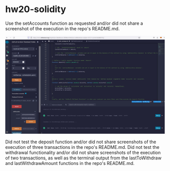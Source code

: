 # hw20-solidity

Use the setAccounts function as requested and/or did not share a screenshot of the execution in the repo's README.md.

![setAccounts](./ExecutionResult/SetAccount.jpg)

Did not test the deposit function and/or did not share screenshots of the execution of three transactions in the repo's README.md.
Did not test the withdrawal functionality and/or did not share screenshots of the execution of two transactions, as well as the terminal output from the lastToWithdraw and lastWithdrawAmount functions in the repo's README.md.